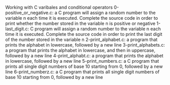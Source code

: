 Working with C varibales and conditional operators
0-positive_or_negative.c: a C program will assign a random number to the variable n each time it is executed. Complete the source code in order to print whether the number stored in the variable n is positive or negative
1-last_digit.c: C  program will assign a random number to the variable n each time it is executed. Complete the source code in order to print the last digit of the number stored in the variable n
2-print_alphabet.c:  a program that prints the alphabet in lowercase, followed by a new line
3-print_alphabets.c:  a program that prints the alphabet in lowercase, and then in uppercase, followed by a new line
4-print_alphabt.c: a program that prints the alphabet in lowercase, followed by a new line
5-print_numbers.c: a C program that prints all single digit numbers of base 10 starting from 0, followed by a new line
6-print_numberz.c: a C program that prints all single digit numbers of base 10 starting from 0, followed by a new line

